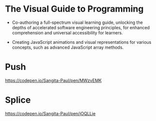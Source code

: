 # The Visual Guide to Programming

- Co-authoring a full-spectrum visual learning guide, unlocking the depths of accelerated software engineering principles, for enhanced comprehension and universal accessibility for learners.

- Creating JavaScript animations and visual representations for various concepts, such as advanced JavaScript array methods.


# Push

https://codepen.io/Sangita-Paul/pen/MWzvEMK

# Splice

https://codepen.io/Sangita-Paul/pen/jOQLLje
